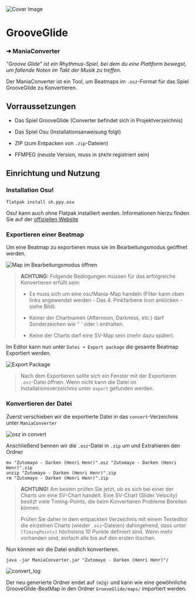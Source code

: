 ![Cover Image](https://repository-images.githubusercontent.com/604114394/e46212af-96d7-4ffe-a10b-da10ab3c5c12)

# GrooveGlide

### ➜ ManiaConverter

*"Groove Glide" ist ein Rhythmus-Spiel, bei dem du eine Plattform bewegst, um fallende Noten im Takt der Musik zu treffen.*

Der ManiaConverter ist ein Tool, um Beatmaps im `.osz`-Format für das Spiel GrooveGlide zu Konvertieren.

## Vorraussetzungen

- Das Spiel GrooveGlide (Converter befindet sich in Projektverzeichnis)

- Das Spiel Osu (Installationsanweisung folgt)

- ZIP (zum Entpacken von `.zip`-Dateien)

- FFMPEG (neuste Version, muss in `$PATH` registriert sein)

## Einrichtung und Nutzung

### Installation Osu!

```shell
flatpak install sh.ppy.osu
```

Osu! kann auch ohne Flatpak installiert werden. Informationen hierzu finden Sie auf der [offiziellen Website](https://sh.ppy.osu/home) 

### Exportieren einer Beatmap

Um eine Beatmap zu exportieren muss sie im Bearbeitungsmodus geöffnet werden.

![Map im Bearbeitungsmodus öffnen](/home/henri/Dokumente/OOSE/Projekte/GrooveGlide/doc/res/map_bearbeiten.png)

> **ACHTUNG:** Folgende Bedingungen müssen für das erfolgreiche Konvertieren erfüllt sein:
> 
> - Es muss sich um eine osu!Mania-Map handeln (Filter kann oben links angewendet werden - Das 4. Pinkfarbene Icon anklicken - siehe Bild).
> 
> - Keiner der Chartnamen (Afternoon, Darkness, etc.) darf Sonderzeichen wie " ' oder \ enthalten.
> 
> - Keine der Charts darf eine SV-Map sein (mehr dazu später).

Im Editor kann nun unter  `Datei ➜ Export package` die gesamte Beatmap Exportiert werden.

![Export Package](/home/henri/Dokumente/OOSE/Projekte/GrooveGlide/doc/res/export_map.png)

> Nach dem Exportieren sollte sich ein Fenster mit der Exportieren `.osz`-Datei öffnen. Wenn nicht kann die Datei im Installationsverzeichnis unter `export` gefunden werden.

### Konvertieren der Datei

Zuerst verschieben wir die exportierte Datei in das `convert`-Verzeichnis unter `ManiaConverter`

![osz in convert](/home/henri/Dokumente/OOSE/Projekte/GrooveGlide/doc/res/osz_in_convert.png)

Anschließend bennen wir die `.osz`-Datei in `.zip` um und Extrahieren den Ordner

```shell
mv "Zutomayo - Darken (Henri Henr)".osz "Zutomayo - Darken (Henri Henr)".zip
unzip "Zutomayo - Darken (Henri Henr)".zip
rm "Zutomayo - Darken (Henri Henr)".zip
```

> **ACHTUNG!** Am besten prüfen Sie jetzt, ob es sich bei einer der Charts um eine SV-Chart handelt. Eine SV-Chart (Slider Velocity) besitzt viele Timing-Points, die beim Konvertieren Probleme Bereiten können. 
> 
> Prüfen Sie daher in dem entpackten Verzeichnis mit einem Texteditor die einzelnen Charts (wieder `.osz`-Dateien) dahingehend, dass unter `[TimingPoints]` höchstens 10 Punkte definiert sind. Wenn mehr vorhanden sind, einfach alle bis auf den ersten löschen.

Nun können wir die Datei endlich konvertieren.

```shell
java -jar ManiaConverter.jar "Zutomayo - Darken (Henri Henr)"/
```

 ![convert_log](/home/henri/Dokumente/OOSE/Projekte/GrooveGlide/doc/res/convert_log.png)

Der neu generierte Ordner endet auf `(m2g)` und kann wie eine gewöhnliche GrooveGlide-BeatMap in den Ordner `GrooveGlide/maps/` importiert werden.